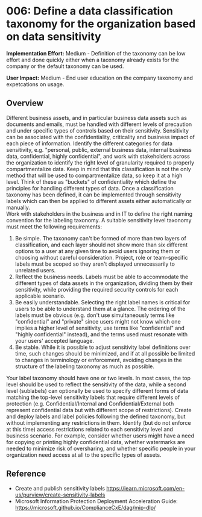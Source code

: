 # 006: Define a data classification taxonomy for the organization based on data sensitivity

**Implementation Effort:** Medium - Definition of the taxonomy can be low effort and done quickly either when a taoxnomy already exists for the company or the default taxonomy can be used.

**User Impact:** Medium - End user education on the company taxonomy and expetcations on usage.

## Overview

Different business assets, and in particular business data assets such as documents and emails, must be handled with different levels of precaution and under specific types of controls based on their sensitivity. 
Sensitivity can be associated with the confidentiality, criticality and business impact of each piece of information. 
Identify the different categories for data sensitivity, e.g. "personal, public, external business data, internal business data, confidential, highly confidential", and work with stakeholders across the organization to identify the right level of granularity required to properly compartmentalize data. Keep in mind that this classification is not the only method that will be used to compartmentalize data, so keep it at a high level. Think of these as "buckets" of confidentiality which define the principles for handling different types of data. 
Once a classification taxonomy has been defined, it can be implemented through sensitivity labels which can then be applied to different assets either automatically or manually.  
Work with stakeholders in the business and in IT to define the right naming convention for the labeling taxonomy. A suitable sensitivity level taxonomy must meet the following requirements:
1) Be simple. The taxonomy can't be formed of more than two layers of classification, and each layer should not show more than six different options to a user at any given time to avoid users ignoring them or choosing without careful consideration. Project, role or team-specific labels must be scoped so they aren't displayed unnecessarily to unrelated users. 
2) Reflect the business needs. Labels must be able to accommodate the different types of data assets in the organization, dividing them by their sensitivity, while providing the required security controls for each applicable scenario. 
3) Be easily understandable. Selecting the right label names is critical for users to be able to understand them at a glance. The ordering of the labels must be obvious (e.g. don't use simultaneously terms like "confidential" and "private" since users might not know which one implies a higher level of sensitivity, use terms like "confidential" and "highly confidential" instead), and the terms used must resonate with your users' accepted language.
4) Be stable. While it is possible to adjust sensitivity label definitions over time, such changes should be minimized, and if at all possible be limited to changes in terminology or enforcement, avoiding changes in the structure of the labeling taxonomy as much as possible. 

Your label taxonomy should have one or two levels. In most cases, the top level should be used to reflect the sensitivity of the data, while a second level (sublabels) can optionally be used to specify different forms of data matching the top-level sensitivity labels that require different levels of protection (e.g. Confidential/Internal and Confidential/External both represent confidential data but with different scope of restrictions).
Create and deploy labels and label policies following the defined taxonomy, but without implementing any restrictions in them. 
Identify (but do not enforce at this time) access restrictions related to each sensitivity level and business scenario. For example, consider whether users might have a need for copying or printing highly confidential data, whether watermarks are needed to minimize risk of oversharing, and whether specific people in your organization need access at all to the specific types of assets. 

## Reference

* Create and publish sensitivity labels https://learn.microsoft.com/en-us/purview/create-sensitivity-labels
* Microsoft Information Protection Deployment Acceleration Guide: https://microsoft.github.io/ComplianceCxE/dag/mip-dlp/


